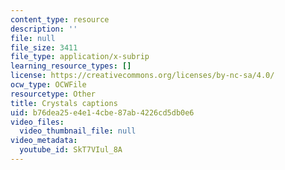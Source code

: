```yaml
---
content_type: resource
description: ''
file: null
file_size: 3411
file_type: application/x-subrip
learning_resource_types: []
license: https://creativecommons.org/licenses/by-nc-sa/4.0/
ocw_type: OCWFile
resourcetype: Other
title: Crystals captions
uid: b76dea25-e4e1-4cbe-87ab-4226cd5db0e6
video_files:
  video_thumbnail_file: null
video_metadata:
  youtube_id: SkT7VIul_8A
---
```

